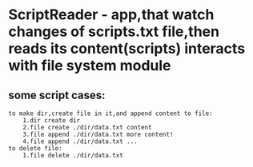# ScriptReader - app,that watch changes of scripts.txt file,then reads its content(scripts) interacts with file system module
## some script cases:
    to make dir,create file in it,and append content to file:
        1.dir create dir
        2.file create ./dir/data.txt content
        3.file append ./dir/data.txt more content!
        4.file append ./dir/data.txt ...
    to delete file:
        1.file delete ./dir/data.txt